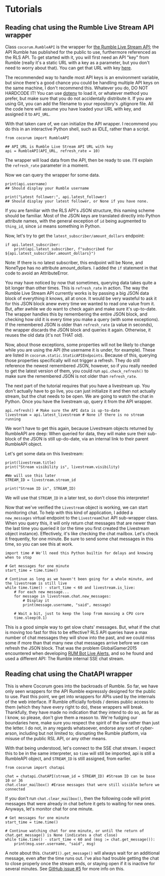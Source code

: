 # Tutorials

## Reading chat using the Rumble Live Stream API wrapper
Class `cocorum.RumbleAPI` is the wrapper for [the Rumble Live Stream API](https://rumblefaq.groovehq.com/help/how-to-use-rumble-s-live-stream-api); the API Rumble has published for the public to use, furthermore referenced as the RLS API. To get started with it, you will first need an API "key" from Rumble (really it's a static URL with a key as a parameter, but you don't need to worry about that). You can get that URL with key [here](https://rumble.com/account/livestream-api).

The recommended way to handle most API keys is an environment variable, but since there's a good chance you could be handling multiple API keys on the same machine, I don't recommend this. Whatever you do, DO NOT HARDCODE IT! You can use [dotenv](https://pypi.org/project/dotenv/) to load it, or whatever method you prefer, but make sure that you do not accidentally distribute it. If you are using Git, you can add the filename to your repository's .gitignore file. All the code here will assume you have loaded your URL with key, and assigned it to `API_URL`.

With that taken care of, we can initialize the API wrapper. I recommend you do this in an interactive Python shell, such as IDLE, rather than a script. 

```
from cocorum import RumbleAPI

## API_URL is Rumble Live Stream API URL with key
api = RumbleAPI(API_URL, refresh_rate = 10)
```

The wrapper will load data from the API, then be ready to use. I'll explain the `refresh_rate` parameter in a moment.

Now we can query the wrapper for some data.

```
print(api.username)
## Should display your Rumble username

print("Latest follower:", api.latest_follower)
## Should display your latest follower, or None if you have none.
```

If you are familiar with the RLS API's JSON structure, this naming scheme should be familiar. Most of the JSON keys are translated directly into Python attribute names, with the general exception of `id` being augmented to `thing_id`, since `id` means something in Python.

Now, let's try to get the `latest_subscriber/amount_dollars` endpoint:

```
if api.latest_subscriber:
    print(api.latest_subscriber, f"subscribed for ${api.latest_subscriber.amount_dollars}")
```

Note: If there is no latest subscriber, this endpoint will be None, and NoneType has no attribute amount_dollars. I added the `if` statement in that code to avoid an AttributeError.

You may have noticed by now that sometimes, querying data takes quite a bit longer than other times. This is `refresh_rate` in action. The way the Rumble Live Stream API currently works is by passing a big JSON data block of everything it knows, all at once. It would be very wasteful to ask it for this JSON block anew every time we wanted to read one value from it. But, after awhile we do want to check again and make sure it's up-to-date. The wrapper handles this by remembering the entire JSON block, and checking how old it is every time you make a query (with some exceptions). If the remembered JSON is older than `refresh_rate` (a value in seconds), the wrapper discards the JSON block and queries it again. Otherwise, it reuses the old data (it's not THAT old).

Now, about those exceptions, some properties will not be likely to change while you are using the API (the username it is under, for example). These are listed in `cocorum.static.StaticAPIEndpoints`. Because of this, querying those properties specifically will not trigger a refresh. They do still reference the newest remembered JSON, however, so if you really needed to get the latest version of them, you could run `api.check_refresh()` to make sure the remembered JSON is not older than `refresh_rate`.

The next part of the tutorial requires that you have a livestream up. You don't actually have to go live, you can just initialize it and then not actually stream, but the chat needs to be open. We are going to watch the chat in Python. Once you have the livestream up, query it from the API wrapper.

```
api.refresh() # Make sure the API data is up-to-date
livestream = api.latest_livestream # None if there is no stream running
```

We won't have to get this again, because Livestream objects returned by RumbleAPI are deep: When queried for data, they will make sure their sub-block of the JSON is still up-do-date, via an internal link to their parent RumbleAPI object.

Let's get some data on this livestream:

```
print(livestream.title)
print("Stream visibility is", livestream.visibility)

#We will use this later
STREAM_ID = livestream.stream_id

print("Stream ID is", STREAM_ID)
```

We will use that `STREAM_ID` in a later test, so don't close this interpreter!

Now that we've verified the `Livestream` object is working, we can start monitoring chat. To help with this kind of application, I added a `new_messages` virtual endpoint to the `LivestreamChat` API sub-wrapper class. When you query this, it will only return chat messages that are newer than the last time you queried it (or the time you first created the Livestream object instance). Effectively, it's like checking the chat mailbox. Let's check it frequently, for one minute. Be sure to send some chat messages in this time, so you can see this at work.

```
import time # We'll need this Python builtin for delays and knowing when to stop 

# Get messages for one minute
start_time = time.time()

# Continue as long as we haven't been going for a whole minute, and the livestream is still live
while time.time() - start_time < 60 and livestream.is_live:
    # For each new message...
    for message in livestream.chat.new_messages:
        # Display it
        print(message.username, "said", message)
    
    # Wait a bit, just to keep the loop from maxxing a CPU core
    time.sleep(0.1)
```

This is a good simple way to get slow chats' messages. But, what if the chat is moving too fast for this to be effective? RLS API queries have a max number of chat messages they will show into the past, and we could miss some if more than that many new chat messages arrive before we can refresh the JSON block. That was the problem GlobalGamer2015 encountered when developing [RUM Bot Live Alerts](https://www.rumbot.org/rum-bot-live-alerts/), and so he found and used a different API: The Rumble internal SSE chat stream.

## Reading chat using the ChatAPI wrapper
This is where Cocorum goes into the backroads of Rumble. So far, we have only seen wrappers for the API Rumble expresssly designed for the public to use. Past this point, we get into wrappers for APIs used by the internals of the web interface. If Rumble officially forbids / denies public access to them (which they have every right to do), these wrappers will break. Thankfully, they have made no indication that they intend to do so, as far as I know, so please, don't give them a reason to. We're fudging our boundaries here, make sure you respect the spirit of the law rather than just the letter. I do not, in any regards whatsoever, endorse any sort of cyber-arson, including but not limited to; disrupting the Rumble platform, via misuse of the public RSL API, or any other means.

With that being understood, let's connect to the SSE chat stream. I expect this to be in the same interpreter, so `time` will still be imported, api is still a RumbleAPI object, and `STREAM_ID` is still assigned, from earlier.

```
from cocorum import chatapi

chat = chatapi.ChatAPI(stream_id = STREAM_ID) #Stream ID can be base 10 or 36
chat.clear_mailbox() #Erase messages that were still visible before we connected
```

If you don't run `chat.clear_mailbox()`, then the following code will print messages that were already in chat before it gets to waiting for new ones. Anyways, let's monitor chat for one minute. 

```
# Get messages for one minute
start_time = time.time()

# Continue watching chat for one minute, or until the return of chat.get_message() is None (indicates a chat close)
while time.time() - start_time < 60 and (msg := chat.get_message()):
    print(msg.user.username, "said", msg)
```

A note about this. `ChatAPI().get_message()` will always wait for an additional message, even after the time runs out. I've also had trouble getting the chat to close properly once the stream ends, or staying open if it is inactive for several minutes. See [GitHub issue #5](https://github.com/thelabcat/rumble-api-wrapper-py/issues/5) for more info on this.
